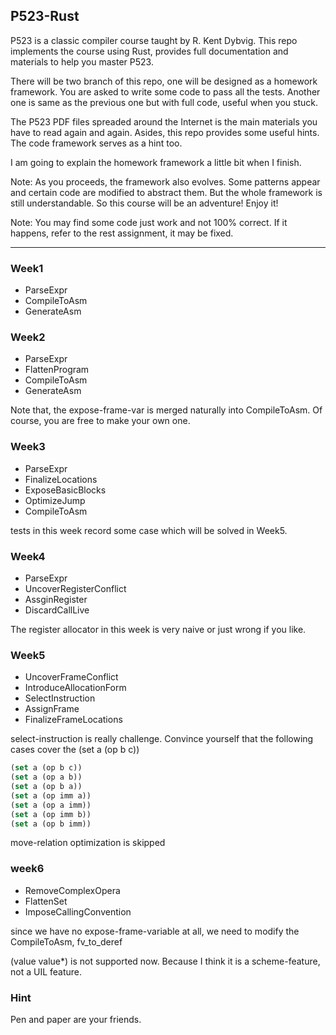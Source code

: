 ## P523-Rust


P523 is a classic compiler course taught by R. Kent Dybvig. This repo implements the course using Rust, provides full documentation and materials to help you master P523.

There will be two branch of this repo, one will be designed as a homework framework. You are asked to write some code to pass all the tests. Another one is same as the previous one but with full code, useful when you stuck.

The P523 PDF files spreaded around the Internet is the main materials you have to read again and again. Asides, this repo provides some useful hints. The code framework serves as a hint too.

I am going to explain the homework framework a little bit when I finish.


Note: As you proceeds, the framework also evolves. Some patterns appear and certain code are modified to abstract them. But the whole framework is still  understandable. So this course will be an adventure! Enjoy it!

Note: You may find some code just work and not 100% correct. If it happens, refer to the rest assignment, it may be fixed.

----------------------------------------------------

### Week1

+ ParseExpr
+ CompileToAsm
+ GenerateAsm


### Week2

+ ParseExpr
+ FlattenProgram
+ CompileToAsm
+ GenerateAsm

Note that, the expose-frame-var is merged naturally into CompileToAsm. Of course, you are free to make your own one.

### Week3

+ ParseExpr
+ FinalizeLocations
+ ExposeBasicBlocks
+ OptimizeJump
+ CompileToAsm

tests in this week record some case which will be solved in Week5.

### Week4

+ ParseExpr
+ UncoverRegisterConflict
+ AssginRegister
+ DiscardCallLive

The register allocator in this week is very naive or just wrong if you like.

### Week5

+ UncoverFrameConflict
+ IntroduceAllocationForm
+ SelectInstruction
+ AssignFrame
+ FinalizeFrameLocations

select-instruction is really challenge. Convince yourself that the following cases cover the (set a (op b c))
```lisp
(set a (op b c))
(set a (op a b))
(set a (op b a))
(set a (op imm a))
(set a (op a imm))
(set a (op imm b))
(set a (op b imm))
```

move-relation optimization is skipped

### week6

+ RemoveComplexOpera
+ FlattenSet
+ ImposeCallingConvention

since we have no expose-frame-variable at all, we need to modify the CompileToAsm, fv_to_deref

(value value*) is not supported now. Because I think it is a scheme-feature, not a UIL feature.


### Hint

Pen and paper are your friends.